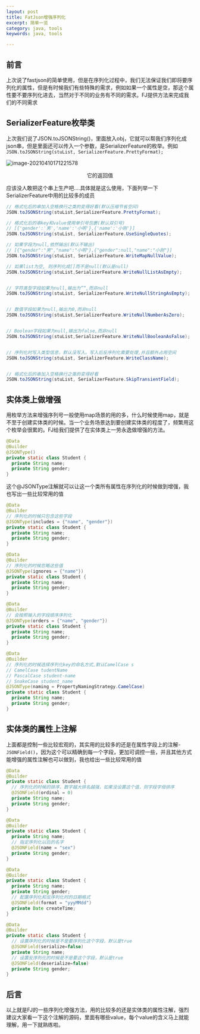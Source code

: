 ```yaml
---
layout: post
title: FatJson增强序列化
excerpt: 简单一览
category: java, tools
keywords: java, tools

---
```


## 前言

上次说了fastjson的简单使用，但是在序列化过程中，我们无法保证我们即将要序列化的属性，但是有时候我们有些特殊的需求，例如如果一个属性是空，那这个属性要不要序列化进去，当然对于不同的业务有不同的需求。FJ提供方法来完成我们的不同需求

## SerializerFeature枚举类

上次我们说了JSON.toJSONString()，里面放入obj，它就可以帮我们序列化成json串，但是里面还可以传入一个参数，是SerializerFeature的枚举。例如`JSON.toJSONString(stuList, SerializerFeature.PrettyFormat);`

![image-20210410171221578](https://mypicgogo.oss-cn-hangzhou.aliyuncs.com/tuchuang20210410171221.png)

<center>它的返回值</center>



应该没人敢把这个串上生产吧....具体就是这么使用，下面列举一下SerializerFeature中用的比较多的成员

```java
// 格式化后的串加入空格换行之类的变得好看(默认压缩节省空间)
JSON.toJSONString(stuList,SerializerFeature.PrettyFormat);

// 格式化后的串key和value使用单引号包裹(默认双引号)
// [{'gender':'男','name':'小明'},{'name':'小刚'}]
JSON.toJSONString(stuList, SerializerFeature.UseSingleQuotes);

// 如果字段为null,依然输出(默认不输出)
// [{"gender":"男","name":"小明"},{"gender":null,"name":"小刚"}]
JSON.toJSONString(stuList, SerializerFeature.WriteMapNullValue);

// 如果list为空, 则序列化成[]而不是null(默认是null)
JSON.toJSONString(stuList,SerializerFeature.WriteNullListAsEmpty);


// 字符类型字段如果为null,输出为”“,而非null
JSON.toJSONString(stuList, SerializerFeature.WriteNullStringAsEmpty);


// 数值字段如果为null,输出为0,而非null
JSON.toJSONString(stuList,SerializerFeature.WriteNullNumberAsZero);


// Boolean字段如果为null,输出为false,而非null
JSON.toJSONString(stuList,SerializerFeature.WriteNullBooleanAsFalse);


// 序列化时写入类型信息，默认没写入。写入后反序列化需要处理,并且额外占用空间
JSON.toJSONString(stuList, SerializerFeature.WriteClassName);


// 格式化后的串加入空格换行之类的变得好看
JSON.toJSONString(stuList, SerializerFeature.SkipTransientField);
```

## 实体类上做增强

用枚举方法来增强序列号一般使用map场景的用的多，什么时候使用map，就是不至于创建实体类的时候。当一个业务场景达到要创建实体类的程度了，频繁用这个枚举会很累的。FJ给我们提供了在实体类上一劳永逸做增强的方法。

```java
@Data
@Builder
@JSONType()
private static class Student {
  private String name;
  private String gender;
}
```

这个@JSONType注解就可以让这一个类所有属性在序列化的时候做到增强，我也写出一些比较常用的值

```java
@Data
@Builder
// 序列化的时候只包含这些字段
@JSONType(includes = {"name", "gender"})
private static class Student {
  private String name;
  private String gender;
}

@Data
@Builder
// 序列化的时候忽略这些值
@JSONType(ignores = {"name"})
private static class Student {
  private String name;
  private String gender;
}

@Data
@Builder
// 会按照输入的字段顺序序列化
@JSONType(orders = {"name", "gender"})
private static class Student {
  private String name;
  private String gender;
}

@Data
@Builder
// 序列化的时候选择序列化key的命名方式,默认CamelCase s
// CamelCase tudentName
// PascalCase student-name
// SnakeCase student_name
@JSONType(naming = PropertyNamingStrategy.CamelCase) 
private static class Student {
  private String name;
  private String gender;
}
```

## 实体类的属性上注解

上面都是控制一些比较宏观的，其实用的比较多的还是在属性字段上的注解-`JSONField()`，因为这个可以精确到每一个字段，更加可调控一些，并且其他方式能增强的属性注解也可以做到，我也给出一些比较常用的值

```java
@Data
@Builder
private static class Student {
  // 序列化的时候的排序，数字越大排名越强，如果没设置这个值，则字段字母排序
  @JSONField(ordinal = 0)
  private String name;
  private String gender;
}

@Data
@Builder
private static class Student {
  private String name;
  // 指定序列化以后的名字
  @JSONField(name = "sex")
  private String gender;
}

@Data
@Builder
private static class Student {
  private String name;
  private String gender;
  // 配置序列化和反序列化时的日期格式
  @JSONField(format = "yyyMMdd")
  private Date createTime;
}

@Data
@Builder
private static class Student {
  // 设置序列化的时候是不是要序列化这个字段，默认是true
  @JSONField(serialize=false)
  private String name;
  // 设置反序列化的时候是不是要这个字段，默认是true
  @JSONField(deserialize=false)
  private String gender;
}
```

## 后言

以上就是FJ的一些序列化增强方法，用的比较多的还是实体类的属性注解，强烈建议大家看一下这个注解的源码，里面有哪些value，每个value的含义马上就能理解，用一下就熟练啦。

